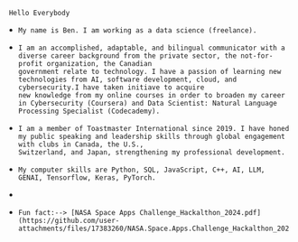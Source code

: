     Hello Everybody
      
-     My name is Ben. I am working as a data science (freelance).
      
-     I am an accomplished, adaptable, and bilingual communicator with a diverse career background from the private sector, the not-for-profit organization, the Canadian 
      government relate to technology. I have a passion of learning new technologies from AI, software development, cloud, and cybersecurity.I have taken initiave to acquire 
      new knowledge from my online courses in order to broaden my career in Cybersecurity (Coursera) and Data Scientist: Natural Language Processing Specialist (Codecademy).
  
-     I am a member of Toastmaster International since 2019. I have honed my public speaking and leadership skills through global engagement with clubs in Canada, the U.S., 
      Switzerland, and Japan, strengthening my professional development.
  
-     My computer skills are Python, SQL, JavaScript, C++, AI, LLM, GENAI, Tensorflow, Keras, PyTorch.
- 
-     Fun fact:--> [NASA Space Apps Challenge_Hackalthon_2024.pdf](https://github.com/user-attachments/files/17383260/NASA.Space.Apps.Challenge_Hackalthon_2024.pdf)
